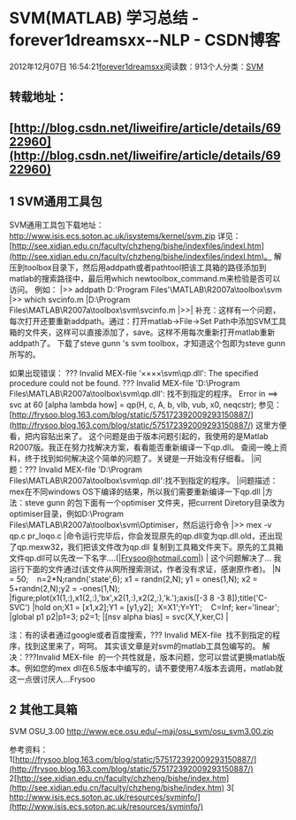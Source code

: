 
# SVM(MATLAB) 学习总结 - forever1dreamsxx--NLP - CSDN博客


2012年12月07日 16:54:21[forever1dreamsxx](https://me.csdn.net/forever1dreamsxx)阅读数：913个人分类：[SVM																](https://blog.csdn.net/forever1dreamsxx/article/category/1295874)



## 转载地址：
## [http://blog.csdn.net/liweifire/article/details/6922960](http://blog.csdn.net/liweifire/article/details/6922960)

## 1 SVM通用工具包
SVM通用工具包下载地址：http://www.isis.ecs.soton.ac.uk/isystems/kernel/svm.zip
详见：[http://see.xidian.edu.cn/faculty/chzheng/bishe/indexfiles/indexl.htm](http://see.xidian.edu.cn/faculty/chzheng/bishe/indexfiles/indexl.htm)。
解压到toolbox目录下，然后用addpath或者pathtool把该工具箱的路径添加到matlab的搜索路径中，最后用which newtoolbox_command.m来检验是否可以访问。
例如：
|>> addpath D:\'Program Files'\MATLAB\R2007a\toolbox\svm
|>> which svcinfo.m
|D:\Program Files\MATLAB\R2007a\toolbox\svm\svcinfo.m
|>>|
补充：这样有一个问题，每次打开还要重新addpath。通过：打开matlab->File->Set Path中添加SVM工具箱的文件夹，这样可以直接添加了，save。这样不用每次重新打开matlab重新addpath了。
下载了steve gunn 's svm toolbox，才知道这个包即为steve
 gunn 所写的。

如果出现错误：
??? Invalid MEX-file ‘××××\svm\qp.dll': The specified procedure could not be found.
??? Invalid MEX-file 'D:\Program Files\MATLAB\R2007a\toolbox\svm\qp.dll': 找不到指定的程序。
Error in ==> svc at 60
[alpha lambda how] = qp(H, c, A, b, vlb, vub, x0, neqcstr);
参见：[http://frysoo.blog.163.com/blog/static/575172392009293150887/](http://frysoo.blog.163.com/blog/static/575172392009293150887/)
这里方便看，把内容贴出来了。
这个问题是由于版本问题引起的，我使用的是Matlab R2007版。我正在努力找解决方案，看看能否重新编译一下qp.dll。
查阅一晚上资料，终于找到如何解决这个简单的问题了。关键是一开始没有仔细看。
|问题：??? Invalid MEX-file 'D:\Program Files\MATLAB\R2007a\toolbox\svm\qp.dll':找不到指定的程序。
|问题描述：mex在不同windows OS下编译的结果，所以我们需要重新编译一下qp.dll
|方法：steve gunn 的包下面有一个optimiser 文件夹，把current Diretory目录改为optimiser目录，例如D:\Program Files\MATLAB\R2007a\toolbox\svm\Optimiser，然后运行命令
|>> mex -v qp.c pr_loqo.c
|命令运行完毕后，你会发现原先的qp.dll变为qp.dll.old，还出现了qp.mexw32，我们把该文件改为qp.dll 复制到工具箱文件夹下。原先的工具箱文件qp.dll可以先改一下名字....(|Frysoo@hotmail.com|)
|
这个问题解决了...
我运行下面的文件通过(该文件从网所搜索测试，作者没有求证，感谢原作者)。
|N = 50;    n=2*N;randn('state',6); x1 = randn(2,N); y1 = ones(1,N); x2 = 5+randn(2,N);y2 = -ones(1,N);
|figure;plot(x1(1,:),x1(2,:),'bx',x2(1,:),x2(2,:),'k.');axis([-3 8 -3 8]);title('C-SVC')
|hold on;X1 = [x1,x2];Y1 = [y1,y2];  X=X1';Y=Y1';    C=Inf; ker='linear';
|global p1 p2|p1=3; p2=1;
|[nsv alpha bias] = svc(X,Y,ker,C)
|

注：有的读者通过google或者百度搜索，??? Invalid MEX-file  找不到指定的程序，找到这里来了，呵呵。
其实该文章是对svm的matlab工具包编写的。
解决：???Invalid MEX-file  的一个共性就是，版本问题，您可以尝试更换matlab版本。例如您的mex dll在6.5版本中编写的，请不要使用7.4版本去调用，matlab就这一点很讨厌人...Frysoo

## 2 其他工具箱
SVM OSU_3.00 http://www.ece.osu.edu/~maj/osu_svm/osu_svm3.00.zip


参考资料：
1[http://frysoo.blog.163.com/blog/static/575172392009293150887/](http://frysoo.blog.163.com/blog/static/575172392009293150887/)
2[http://see.xidian.edu.cn/faculty/chzheng/bishe/index.htm](http://see.xidian.edu.cn/faculty/chzheng/bishe/index.htm)
3[
http://www.isis.ecs.soton.ac.uk/resources/svminfo/](http://www.isis.ecs.soton.ac.uk/resources/svminfo/)


